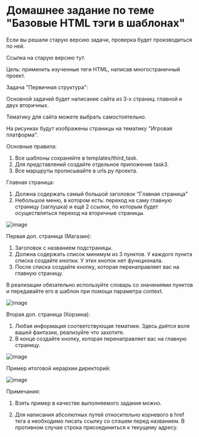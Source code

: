 # Домашнее задание по теме "Базовые HTML тэги в шаблонах"

Если вы решали старую версию задачи, проверка будет производиться по ней.

Ссылка на старую версию тут.

Цель: применить изученные теги HTML, написав многостраничный проект.

Задача "Первичная структура":

Основной задачей будет написание сайта из 3-х страниц: главной и двух вторичных.

Тематику для сайта можете выбрать самостоятельно.

На рисунках будут изображены страницы на тематику "Игровая платформа".

Основные правила:

1. Все шаблоны сохраняйте в templates/third_task.
2. Для представлений создайте отдельное приложение task3.
3. Все маршруты прописывайте в urls.py проекта.

Главная страница:

1. Должна содержать самый большой заголовок "Главная страница"
2. Небольшое меню, в котором есть: переход на саму главную страницу (заглушка) и ещё 2 ссылки, по которым будет осуществляться переход на вторичные страницы.

![image](https://github.com/user-attachments/assets/e53b7784-db30-4625-baec-bb5a7a0939de)

Первая доп. страница (Магазин):

1. Заголовок с названием подстраницы.
2. Должна содержать список минимум из 3 пунктов. У каждого пункта списка создайте кнопки. У этих кнопок нет функционала.
3. После списка создайте кнопку, которая перенаправляет вас на главную страницу.

В реализации обязательно используйте словарь со значениями пунктов и передавайте его в шаблон при помощи параметра context.

![image](https://github.com/user-attachments/assets/f8aad89d-856f-4da1-a34a-ce55e5d55734)

Вторая доп. страница (Корзина):

1. Любая информация соответствующая тематике. Здесь даётся воля вашей фантазии, реализуйте что захотите.
2. В конце создайте кнопку, которая перенаправляет вас на главную страницу.

![image](https://github.com/user-attachments/assets/9d2b2993-686e-445d-bb8c-089d6fe7dc50)

Пример итоговой иерархии директорий:

![image](https://github.com/user-attachments/assets/901dc40f-dffa-4b72-a4ee-a4fab3a3d28b)

Примечания:

1. Взять пример в качестве выполняемого задания можно.

2. Для написания абсолютных путей относительно корневого в href тега a необходимо писать ссылку со слэшем перед названием. В противном случае строка присоединиться к текущему адресу.
